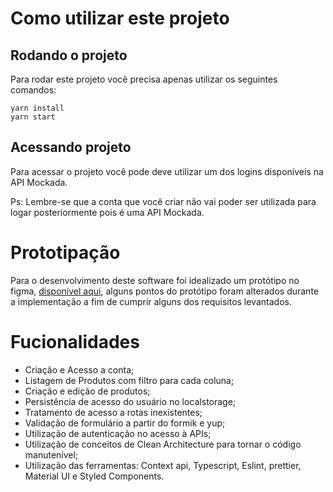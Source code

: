 # Como utilizar este projeto

## Rodando o projeto

Para rodar este projeto você precisa apenas utilizar os seguintes comandos:

```
yarn install
yarn start
```

## Acessando projeto

Para acessar o projeto você pode deve utilizar um dos logins disponíveis na API Mockada.

Ps: Lembre-se que a conta que você criar não vai poder ser utilizada para logar posteriormente pois é uma API Mockada.

# Prototipação

Para o desenvolvimento deste software foi idealizado um protótipo no figma, [disponível aqui](https://www.figma.com/file/eimFff3mj7oiy2aIs7z9Fc/Untitled?node-id=0%3A1&t=9lWf15mb2i0ZJyc4-1), alguns pontos do protótipo foram alterados durante a implementação a fim de cumprir alguns dos requisitos levantados.

# Fucionalidades

- Criação e Acesso a conta;
- Listagem de Produtos com filtro para cada coluna;
- Criação e edição de produtos;
- Persistência de acesso do usuário no localstorage;
- Tratamento de acesso a rotas inexistentes;
- Validação de formulário a partir do formik e yup;
- Utilização de autenticação no acesso à APIs;
- Utilização de conceitos de Clean Architecture para tornar o código manutenível;
- Utilização das ferramentas: Context api, Typescript, Eslint, prettier, Material UI e Styled Components.
